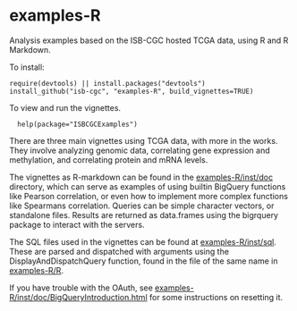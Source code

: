 # examples-R
Analysis examples based on the ISB-CGC hosted TCGA data, using R and R Markdown.

To install:
```
require(devtools) || install.packages("devtools")
install_github("isb-cgc", "examples-R", build_vignettes=TRUE)
```

To view and run the vignettes.
```
  help(package="ISBCGCExamples")
```

There are three main vignettes using TCGA data, with more in the works. 
They involve analyzing genomic data, correlating gene expression and methylation, 
and correlating protein and mRNA levels. 

The vignettes as R-markdown can be found in the [examples-R/inst/doc](inst/doc) directory,
which can serve as examples of using builtin BigQuery functions like Pearson
correlation, or even how to implement more complex functions like Spearmans 
correlation. Queries can be simple character vectors, or standalone files. 
Results are returned as data.frames using the bigrquery package to 
interact with the servers.

The SQL files used in the vignettes can be found at [examples-R/inst/sql](inst/sql). 
These are parsed and dispatched with arguments using the DisplayAndDispatchQuery function, 
found in the file of the same name in [examples-R/R](R).

If you have trouble with the OAuth, see [examples-R/inst/doc/BigQueryIntroduction.html](inst/doc/BigQueryIntroduction.md) 
for some instructions on resetting it.
